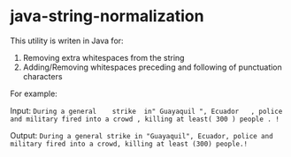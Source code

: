 # java-string-normalization

This utility is writen in Java for:
1. Removing extra whitespaces from the string
2. Adding/Removing whitespaces preceding and following of punctuation characters

For example:

Input:
`During a general    strike  in" Guayaquil ", Ecuador   , police and military fired into a crowd , killing at least( 300 ) people . !`

Output: 
`During a general strike in "Guayaquil", Ecuador, police and military fired into a crowd, killing at least (300) people.!`
